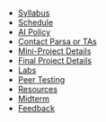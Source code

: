- [Syllabus](syllabus)
- [Schedule](schedule)
- [AI Policy](ai-policy)
- [Contact Parsa or TAs](teaching-team)
- [Mini-Project Details](mini-project)
- [Final Project Details](project)
- [Labs](labs)
- [Peer Testing](peer-testing)
- [Resources](resources)
- [Midterm](midterm)
- [Feedback](feedback)
<!-- - **LMS Links**
- [![Calendar Icon](https://icongr.am/fontawesome/calendar.svg?size=16&color=808080)Calendar](cal.md) -->